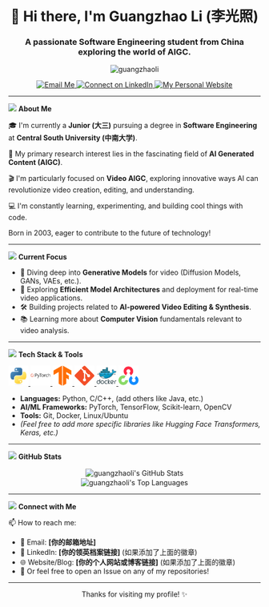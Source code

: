 <h1 align="center">👋 Hi there, I'm Guangzhao Li (李光照)</h1>
<h3 align="center">A passionate Software Engineering student from China exploring the world of AIGC.</h3>

<p align="center">
  <img src="https://komarev.com/ghpvc/?username=guangzhaoli&label=Profile%20views&color=0e75b6&style=flat" alt="guangzhaoli" />
</p>

<p align="center">
 <a href="[你的邮箱地址]" target="_blank">
    <img src="https://img.shields.io/badge/Gmail-D14836?style=for-the-badge&logo=gmail&logoColor=white" alt="Email Me"/>
  </a>
  <a href="[你的领英档案链接，如果没有可以删除]" target="_blank">
    <img src="https://img.shields.io/badge/LinkedIn-0077B5?style=for-the-badge&logo=linkedin&logoColor=white" alt="Connect on LinkedIn"/>
  </a>
   <a href="[你的个人网站或博客链接，如果没有可以删除]" target="_blank">
    <img src="https://img.shields.io/badge/Website-Blog-blue?style=for-the-badge&logo=About.me&logoColor=white" alt="My Personal Website"/>
  </a>
</p>

---

<p align="left"> <img src="https://user-images.githubusercontent.com/507615/94222825-1fedcc00-ff30-11ea-81fb-24765741f52c.gif" width="24" /> <b>About Me</b></p>

🎓 I'm currently a **Junior (大三)** pursuing a degree in **Software Engineering** at **Central South University (中南大学)**.

🌱 My primary research interest lies in the fascinating field of **AI Generated Content (AIGC)**.

🎬 I'm particularly focused on **Video AIGC**, exploring innovative ways AI can revolutionize video creation, editing, and understanding.

💻 I'm constantly learning, experimenting, and building cool things with code.

 Born in 2003, eager to contribute to the future of technology!

---

<p align="left"> <img src="https://user-images.githubusercontent.com/507615/94222876-431f8c00-ff30-11ea-80a9-3843a49013c3.gif" width="24" /> <b>Current Focus</b> </p>

*   🧠 Diving deep into **Generative Models** for video (Diffusion Models, GANs, VAEs, etc.).
*   🚀 Exploring **Efficient Model Architectures** and deployment for real-time video applications.
*   🛠️ Building projects related to **AI-powered Video Editing & Synthesis**.
*   📚 Learning more about **Computer Vision** fundamentals relevant to video analysis.

---

<p align="left"> <img src="https://user-images.githubusercontent.com/507615/94223609-e0e5d080-ff30-11ea-886d-155966463adc.gif" width="24" /> <b>Tech Stack & Tools</b> </p>

<p align="left">
  <a href="https://www.python.org" target="_blank" rel="noreferrer"> <img src="https://raw.githubusercontent.com/devicons/devicon/master/icons/python/python-original.svg" alt="python" width="40" height="40"/> </a>
  <a href="https://pytorch.org/" target="_blank" rel="noreferrer"> <img src="https://raw.githubusercontent.com/devicons/devicon/master/icons/pytorch/pytorch-original-wordmark.svg" alt="pytorch" width="40" height="40"/> </a>
  <a href="https://www.tensorflow.org" target="_blank" rel="noreferrer"> <img src="https://raw.githubusercontent.com/devicons/devicon/master/icons/tensorflow/tensorflow-original.svg" alt="tensorflow" width="40" height="40"/> </a>
  <a href="https://git-scm.com/" target="_blank" rel="noreferrer"> <img src="https://raw.githubusercontent.com/devicons/devicon/master/icons/git/git-original.svg" alt="git" width="40" height="40"/> </a>
  <a href="https://www.docker.com/" target="_blank" rel="noreferrer"> <img src="https://raw.githubusercontent.com/devicons/devicon/master/icons/docker/docker-original-wordmark.svg" alt="docker" width="40" height="40"/> </a>
  <a href="https://opencv.org/" target="_blank" rel="noreferrer"> <img src="https://raw.githubusercontent.com/devicons/devicon/master/icons/opencv/opencv-original.svg" alt="opencv" width="40" height="40"/> </a>
  <!-- Add other languages/tools you use, e.g., C++, Java, Linux -->
  <!-- <a href="https://developer.mozilla.org/en-US/docs/Web/JavaScript" target="_blank" rel="noreferrer"> <img src="https://raw.githubusercontent.com/devicons/devicon/master/icons/javascript/javascript-original.svg" alt="javascript" width="40" height="40"/> </a> -->
</p>

*   **Languages:** Python, C/C++, (add others like Java, etc.)
*   **AI/ML Frameworks:** PyTorch, TensorFlow, Scikit-learn, OpenCV
*   **Tools:** Git, Docker, Linux/Ubuntu
*   *(Feel free to add more specific libraries like Hugging Face Transformers, Keras, etc.)*

---

<p align="left"> <img src="https://user-images.githubusercontent.com/507615/94224179-ae50e980-ff31-11ea-90ff-373c05de6099.gif" width="24" /> <b>GitHub Stats</b> </p>

<p align="center">
  <img align="center" src="https://github-readme-stats.vercel.app/api?username=guangzhaoli&show_icons=true&locale=en&theme=radical&rank_icon=github" alt="guangzhaoli's GitHub Stats" />
  <br/>
  <img align="center" src="https://github-readme-stats.vercel.app/api/top-langs?username=guangzhaoli&layout=compact&locale=en&theme=radical" alt="guangzhaoli's Top Languages" />
</p>

<!-- You can choose other themes like: dark, radical, merko, gruvbox, tokyonight, onedark, cobalt, synthwave, highcontrast, dracula -->

---

<p align="left"> <img src="https://user-images.githubusercontent.com/507615/94224179-ae50e980-ff31-11ea-90ff-373c05de6099.gif" width="24" /> <b>Connect with Me</b> </p>

📫 How to reach me:

*   📧 Email: **[你的邮箱地址]**
*   💼 LinkedIn: **[你的领英档案链接]** (如果添加了上面的徽章)
*   🌐 Website/Blog: **[你的个人网站或博客链接]** (如果添加了上面的徽章)
*   💬 Or feel free to open an Issue on any of my repositories!

---

<p align="center"> Thanks for visiting my profile! ✨ </p>
